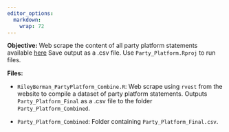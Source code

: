 ```yaml
---
editor_options: 
  markdown: 
    wrap: 72
---
```


**Objective:** Web scrape the content of all party platform statements available 
[here](https://www.presidency.ucsb.edu/documents/presidential-documents-archive-guidebook/party-platforms-and-nominating-conventions-3)
Save output as a .csv file. Use `Party_Platform.Rproj` to run files. 

**Files:**

-   `RileyBerman_PartyPlatform_Combine.R`: Web scrape using `rvest` from the
    website to compile a dataset of party platform statements. Outputs `Party_Platform_Final`
    as a .csv file to the folder `Party_Platform_Combined`.

-   `Party_Platform_Combined`: Folder containing `Party_Platform_Final.csv`. 